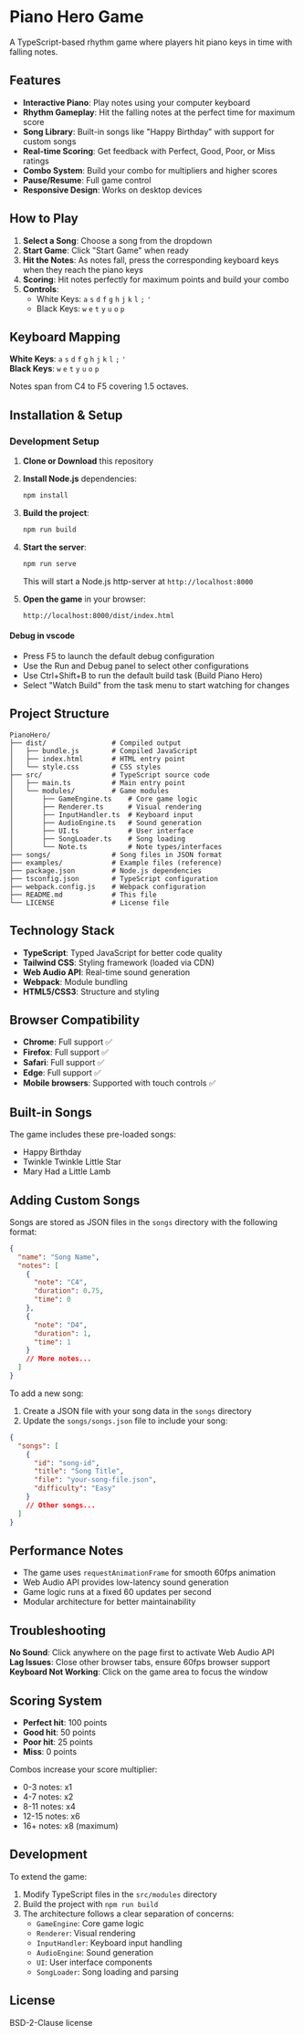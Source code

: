 # Piano Hero Game

A TypeScript-based rhythm game where players hit piano keys in time with falling notes.

## Features

- **Interactive Piano**: Play notes using your computer keyboard
- **Rhythm Gameplay**: Hit the falling notes at the perfect time for maximum score
- **Song Library**: Built-in songs like "Happy Birthday" with support for custom songs
- **Real-time Scoring**: Get feedback with Perfect, Good, Poor, or Miss ratings
- **Combo System**: Build your combo for multipliers and higher scores
- **Pause/Resume**: Full game control
- **Responsive Design**: Works on desktop devices

## How to Play

1. **Select a Song**: Choose a song from the dropdown
2. **Start Game**: Click "Start Game" when ready
3. **Hit the Notes**: As notes fall, press the corresponding keyboard keys when they reach the piano keys
4. **Scoring**: Hit notes perfectly for maximum points and build your combo
5. **Controls**: 
   - White Keys: `a` `s` `d` `f` `g` `h` `j` `k` `l` `;` `'`
   - Black Keys: `w` `e` `t` `y` `u` `o` `p`

## Keyboard Mapping

**White Keys**: `a` `s` `d` `f` `g` `h` `j` `k` `l` `;` `'`  
**Black Keys**: `w` `e` `t` `y` `u` `o` `p`

Notes span from C4 to F5 covering 1.5 octaves.

## Installation & Setup

### Development Setup

1. **Clone or Download** this repository
2. **Install Node.js** dependencies:
   ```bash
   npm install
   ```
3. **Build the project**:
   ```bash
   npm run build
   ```
4. **Start the server**:
   ```bash
   npm run serve
   ```
   This will start a Node.js http-server at `http://localhost:8000`
   
5. **Open the game** in your browser:
   ```
   http://localhost:8000/dist/index.html
   ```
#### **Debug in vscode**
- Press F5 to launch the default debug configuration
- Use the Run and Debug panel to select other configurations
- Use Ctrl+Shift+B to run the default build task (Build Piano Hero)
- Select "Watch Build" from the task menu to start watching for changes


## Project Structure

```
PianoHero/
├── dist/                # Compiled output
│   ├── bundle.js        # Compiled JavaScript
│   ├── index.html       # HTML entry point
│   └── style.css        # CSS styles
├── src/                 # TypeScript source code
│   ├── main.ts          # Main entry point
│   └── modules/         # Game modules
│       ├── GameEngine.ts    # Core game logic
│       ├── Renderer.ts      # Visual rendering
│       ├── InputHandler.ts  # Keyboard input
│       ├── AudioEngine.ts   # Sound generation
│       ├── UI.ts            # User interface
│       ├── SongLoader.ts    # Song loading
│       └── Note.ts          # Note types/interfaces
├── songs/               # Song files in JSON format
├── examples/            # Example files (reference)
├── package.json         # Node.js dependencies
├── tsconfig.json        # TypeScript configuration
├── webpack.config.js    # Webpack configuration
├── README.md            # This file
└── LICENSE              # License file
```

## Technology Stack

- **TypeScript**: Typed JavaScript for better code quality
- **Tailwind CSS**: Styling framework (loaded via CDN)
- **Web Audio API**: Real-time sound generation
- **Webpack**: Module bundling
- **HTML5/CSS3**: Structure and styling

## Browser Compatibility

- **Chrome**: Full support ✅
- **Firefox**: Full support ✅
- **Safari**: Full support ✅
- **Edge**: Full support ✅
- **Mobile browsers**: Supported with touch controls ✅

## Built-in Songs

The game includes these pre-loaded songs:
- Happy Birthday
- Twinkle Twinkle Little Star
- Mary Had a Little Lamb

## Adding Custom Songs

Songs are stored as JSON files in the `songs` directory with the following format:

```json
{
  "name": "Song Name",
  "notes": [
    {
      "note": "C4",
      "duration": 0.75,
      "time": 0
    },
    {
      "note": "D4", 
      "duration": 1,
      "time": 1
    }
    // More notes...
  ]
}
```

To add a new song:
1. Create a JSON file with your song data in the `songs` directory
2. Update the `songs/songs.json` file to include your song:

```json
{
  "songs": [
    {
      "id": "song-id",
      "title": "Song Title",
      "file": "your-song-file.json",
      "difficulty": "Easy"
    }
    // Other songs...
  ]
}
```

## Performance Notes

- The game uses `requestAnimationFrame` for smooth 60fps animation
- Web Audio API provides low-latency sound generation
- Game logic runs at a fixed 60 updates per second
- Modular architecture for better maintainability

## Troubleshooting

**No Sound**: Click anywhere on the page first to activate Web Audio API  
**Lag Issues**: Close other browser tabs, ensure 60fps browser support  
**Keyboard Not Working**: Click on the game area to focus the window

## Scoring System

- **Perfect hit**: 100 points
- **Good hit**: 50 points
- **Poor hit**: 25 points
- **Miss**: 0 points

Combos increase your score multiplier:
- 0-3 notes: x1
- 4-7 notes: x2
- 8-11 notes: x4
- 12-15 notes: x6
- 16+ notes: x8 (maximum)

## Development

To extend the game:
1. Modify TypeScript files in the `src/modules` directory
2. Build the project with `npm run build`
3. The architecture follows a clear separation of concerns:
   - `GameEngine`: Core game logic
   - `Renderer`: Visual rendering
   - `InputHandler`: Keyboard input handling
   - `AudioEngine`: Sound generation
   - `UI`: User interface components
   - `SongLoader`: Song loading and parsing

## License

BSD-2-Clause license